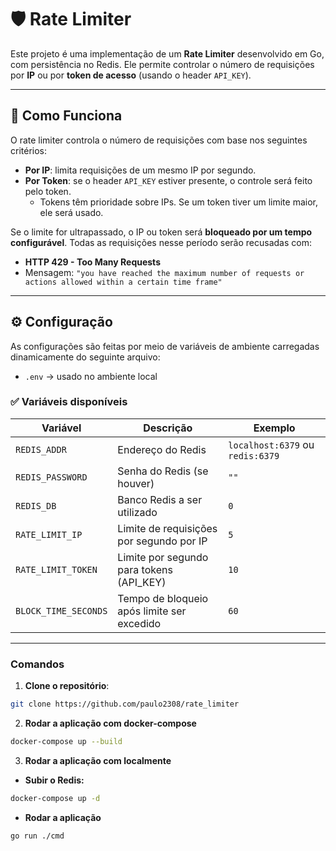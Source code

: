 # 🛡️ Rate Limiter

Este projeto é uma implementação de um **Rate Limiter** desenvolvido em Go, com persistência no Redis. Ele permite controlar o número de requisições por **IP** ou por **token de acesso** (usando o header `API_KEY`).

---

## 🚀 Como Funciona

O rate limiter controla o número de requisições com base nos seguintes critérios:

- **Por IP**: limita requisições de um mesmo IP por segundo.
- **Por Token**: se o header `API_KEY` estiver presente, o controle será feito pelo token.
  - Tokens têm prioridade sobre IPs. Se um token tiver um limite maior, ele será usado.

Se o limite for ultrapassado, o IP ou token será **bloqueado por um tempo configurável**. Todas as requisições nesse período serão recusadas com:

- **HTTP 429 - Too Many Requests**
- Mensagem: `"you have reached the maximum number of requests or actions allowed within a certain time frame"`

---

## ⚙️ Configuração

As configurações são feitas por meio de variáveis de ambiente carregadas dinamicamente do seguinte arquivo:

- `.env` → usado no ambiente local

### ✅ Variáveis disponíveis

| Variável              | Descrição                                     | Exemplo         |
|-----------------------|-----------------------------------------------|-----------------|
| `REDIS_ADDR`          | Endereço do Redis                             | `localhost:6379` ou `redis:6379` |
| `REDIS_PASSWORD`      | Senha do Redis (se houver)                    | `""`            |
| `REDIS_DB`            | Banco Redis a ser utilizado                   | `0`             |
| `RATE_LIMIT_IP`       | Limite de requisições por segundo por IP      | `5`             |
| `RATE_LIMIT_TOKEN`    | Limite por segundo para tokens (API_KEY)      | `10`            |
| `BLOCK_TIME_SECONDS`  | Tempo de bloqueio após limite ser excedido    | `60`            |

---

### Comandos

1. **Clone o repositório**:

```bash
git clone https://github.com/paulo2308/rate_limiter
```

2. **Rodar a aplicação com docker-compose**
```bash
docker-compose up --build
```

3. **Rodar a aplicação com localmente**  
- **Subir o Redis:**
```bash
docker-compose up -d  
```  
- **Rodar a aplicação**
```bash
go run ./cmd 
```
